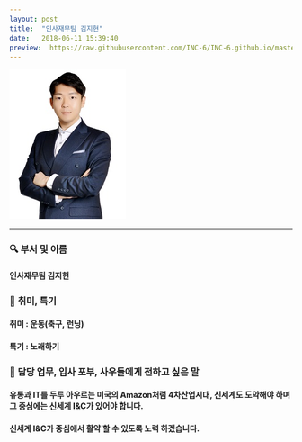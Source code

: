 ```yaml
---
layout: post
title:  "인사재무팀 김지현"
date:   2018-06-11 15:39:40
preview:  https://raw.githubusercontent.com/INC-6/INC-6.github.io/master/_asset/%EB%8F%99%EA%B8%B0%EC%82%AC%EC%A7%84/191911.jpg
---
```


![Picture 1](https://raw.githubusercontent.com/INC-6/INC-6.github.io/master/_asset/%EB%8F%99%EA%B8%B0%EC%82%AC%EC%A7%84/191911.jpg)

---

### 🔍 **부서 및 이름**

#### 인사재무팀 김지현

### 🔔 **취미, 특기**

#### 취미 : 운동(축구, 런닝)
  
#### 특기 : 노래하기

### 🔔 **담당 업무, 입사 포부, 사우들에게 전하고 싶은 말**

#### 유통과 IT를 두루 아우르는 미국의 Amazon처럼 4차산업시대, 신세계도 도약해야 하며 그 중심에는 신세계 I&C가 있어야 합니다.
   
#### 신세계 I&C가 중심에서 활약 할 수 있도록 노력 하겠습니다.



